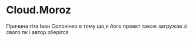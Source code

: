 # Cloud.Moroz
Причина гіта Іван Солонінко в тому що,я його проект також загружав зі свого пк і автор зберігся
